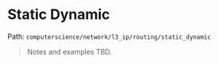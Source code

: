 # Static Dynamic

Path: `computerscience/network/l3_ip/routing/static_dynamic`

> Notes and examples TBD.
